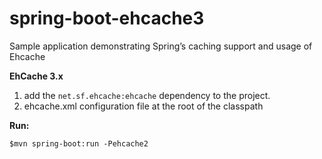 # spring-boot-ehcache3

Sample application demonstrating Spring’s caching support and usage of Ehcache

**EhCache 3.x**
1. add the `net.sf.ehcache:ehcache` dependency to the project. 
2. ehcache.xml configuration file at the root of the classpath

**Run:**

`$mvn spring-boot:run -Pehcache2`

